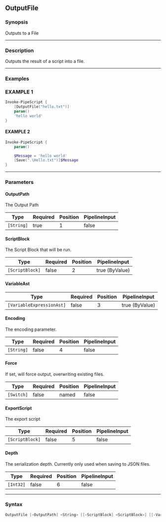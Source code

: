 OutputFile
----------




### Synopsis
Outputs to a File



---


### Description

Outputs the result of a script into a file.



---


### Examples

### EXAMPLE 1
```powershell
Invoke-PipeScript {
    [OutputFile("hello.txt")]
    param()
    'hello world'
}
```

#### EXAMPLE 2
```PowerShell
Invoke-PipeScript {
    param()

    $Message = 'hello world'
    [Save(".\Hello.txt")]$Message
}
```


---


### Parameters
#### **OutputPath**

The Output Path






|Type      |Required|Position|PipelineInput|
|----------|--------|--------|-------------|
|`[String]`|true    |1       |false        |



#### **ScriptBlock**

The Script Block that will be run.






|Type           |Required|Position|PipelineInput |
|---------------|--------|--------|--------------|
|`[ScriptBlock]`|false   |2       |true (ByValue)|



#### **VariableAst**




|Type                     |Required|Position|PipelineInput |
|-------------------------|--------|--------|--------------|
|`[VariableExpressionAst]`|false   |3       |true (ByValue)|



#### **Encoding**

The encoding parameter.






|Type      |Required|Position|PipelineInput|
|----------|--------|--------|-------------|
|`[String]`|false   |4       |false        |



#### **Force**

If set, will force output, overwriting existing files.






|Type      |Required|Position|PipelineInput|
|----------|--------|--------|-------------|
|`[Switch]`|false   |named   |false        |



#### **ExportScript**

The export script






|Type           |Required|Position|PipelineInput|
|---------------|--------|--------|-------------|
|`[ScriptBlock]`|false   |5       |false        |



#### **Depth**

The serialization depth.  Currently only used when saving to JSON files.






|Type     |Required|Position|PipelineInput|
|---------|--------|--------|-------------|
|`[Int32]`|false   |6       |false        |





---


### Syntax
```PowerShell
OutputFile [-OutputPath] <String> [[-ScriptBlock] <ScriptBlock>] [[-VariableAst] <VariableExpressionAst>] [[-Encoding] <String>] [-Force] [[-ExportScript] <ScriptBlock>] [[-Depth] <Int32>] [<CommonParameters>]
```
